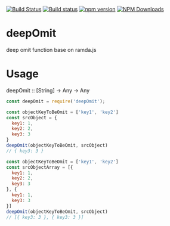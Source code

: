 [![Build Status](https://travis-ci.org/MichaelQQ/dbfstream.svg)](https://travis-ci.org/MichaelQQ/dbfstream) [![Build status](https://ci.appveyor.com/api/projects/status/pxu5c6xyhinjc6d3?svg=true)](https://ci.appveyor.com/project/MichaelQQ/dbfstream)
[![npm version](https://badge.fury.io/js/dbfstream.svg)](https://badge.fury.io/js/dbfstream)
[![NPM Downloads](https://img.shields.io/npm/dt/dbfstream.svg)](https://www.npmjs.com/package/dbfstream)

deepOmit
===
deep omit function base on ramda.js

# Usage

deepOmit :: [String] -> Any -> Any

```js
const deepOmit = require('deepOmit');

const objectKeyToBeOmit = ['key1', 'key2']
const srcObject = {
  key1: 1,
  key2: 2,
  key3: 3
}
deepOmit(objectKeyToBeOmit, srcObject)
// { key3: 3 } 

const objectKeyToBeOmit = ['key1', 'key2']
const srcObjectArray = [{
  key1: 1,
  key2: 2,
  key3: 3
}, {
  key1: 1,
  key3: 3
}]
deepOmit(objectKeyToBeOmit, srcObject)
// [{ key3: 3 }, { key3: 3 }]
```
